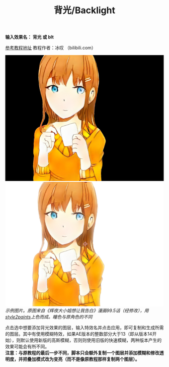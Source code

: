 ﻿---
title: 背光/Backlight
---

**输入效果名： 背光 或 blt**

[参考教程地址](https://www.bilibili.com/read/cv876894) 教程作者：冰叹 （bilibili.com）

![](/img/blt_demo.png)
![](/img/blt_demo2.png)  
_示例图片。原图来自《辉夜大小姐想让我告白》漫画99.5话（经修改），用[style2paints](https://github.com/lllyasviel/style2paints)上色而成。瞳色与原角色的不同_

点击选中想要添加背光效果的图层，输入特效名并点击应用，即可复制和生成所需的图层。其中有使用模糊特效，如果AE版本的整数部分大于13（即从版本14开始），则默认使用新版的高斯模糊，否则则使用旧版的快速模糊，两种版本产生的效果可能会有所不同。  
**注意：与原教程的最后一步不同，脚本只会额外复制一个图层并添加模糊和修改透明度，并把叠加模式改为变亮（而不是像原教程那样复制两个图层）。**

